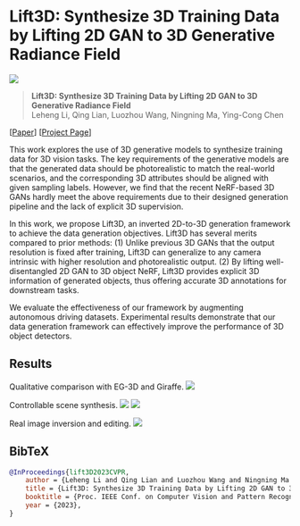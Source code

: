 # Lift3D: Synthesize 3D Training Data by Lifting 2D GAN to 3D Generative Radiance Field

<img src="./docs/contents/framework.jpg"/>


> **Lift3D: Synthesize 3D Training Data by Lifting 2D GAN to 3D Generative Radiance Field** <br>
> Leheng Li, Qing Lian, Luozhou Wang, Ningning Ma, Ying-Cong Chen <br>

[[Paper](https://len-li.github.io/assets/pdf/lift3d_final.pdf)]
[[Project Page](https://len-li.github.io/lift3d-web/)]

This work explores the use of 3D generative models to synthesize training data for 3D vision tasks. The key requirements of the generative models are that the generated data should be photorealistic to match the real-world scenarios, and the corresponding 3D attributes should be aligned with given sampling labels. However, we find that the recent NeRF-based 3D GANs hardly meet the above requirements due to their designed generation pipeline and the lack of explicit 3D supervision.

In this work, we propose Lift3D, an inverted 2D-to-3D generation framework to achieve the data generation objectives. Lift3D has several merits compared to prior methods: (1) Unlike previous 3D GANs that the output resolution is fixed after training, Lift3D can generalize to any camera intrinsic with higher resolution and photorealistic output. (2) By lifting well-disentangled 2D GAN to 3D object NeRF, Lift3D provides explicit 3D information of generated objects, thus offering accurate 3D annotations for downstream tasks.

We evaluate the effectiveness of our framework by augmenting autonomous driving datasets. Experimental results demonstrate that our data generation framework can effectively improve the performance of 3D object detectors.

## Results

Qualitative comparison with EG-3D and Giraffe.
<img src="./docs/contents/fig_comparison.png"/>

Controllable scene synthesis.
<img src="./docs/contents/object-editing-v3-a.jpg"/>
<img src="./docs/contents/object-editing-v3-b.jpg"/>

Real image inversion and editing.
<img src="./docs/contents/inversion.jpg"/>



## BibTeX

```bibtex
@InProceedings{lift3D2023CVPR, 
	author = {Leheng Li and Qing Lian and Luozhou Wang and Ningning Ma and Ying-Cong Chen}, 
	title = {Lift3D: Synthesize 3D Training Data by Lifting 2D GAN to 3D Generative Radiance Field}, 
	booktitle = {Proc. IEEE Conf. on Computer Vision and Pattern Recognition (CVPR)}, 
	year = {2023}, 
}
```
